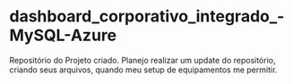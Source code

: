 # dashboard_corporativo_integrado_-MySQL-Azure
Repositório do Projeto criado. Planejo realizar um update do repositório, criando seus arquivos, quando meu setup de equipamentos me permitir.
